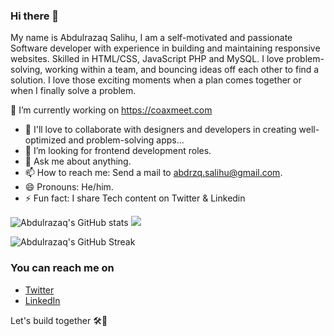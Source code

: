 ### Hi there 👋

My name is Abdulrazaq Salihu,
I am a self-motivated and passionate Software developer with experience in building and maintaining responsive websites. Skilled in HTML/CSS, JavaScript PHP and MySQL. I love problem-solving, working within a team, and bouncing ideas off each other to find a solution. I love those exciting moments when a plan comes together or when I finally solve a problem.


🔭 I’m currently working on https://coaxmeet.com
<!-- - 🌱 I’m currently learning Next JS... -->
- 👯 I'll love to collaborate with designers and developers in creating well-optimized and problem-solving apps...
- 🤔 I’m looking for frontend development roles.
- 💬 Ask me about anything.
- 📫 How to reach me: Send a mail to abdrzq.salihu@gmail.com.
- 😄 Pronouns: He/him.
- ⚡ Fun fact: I share Tech content on Twitter & Linkedin

<!--[![Abdulrazaq's GitHub stats]
(https://github-readme-stats.vercel.app/api?username=abdrzqsalihu)](https://github.com/abdrzqsalihu/github-readme-stats)-->


![Abdulrazaq's GitHub stats](https://github-readme-stats.vercel.app/api?username=abdrzqsalihu&show_icons=true&theme=cobalt)
<img src = "https://github-readme-stats.vercel.app/api/top-langs/?username=abdrzqsalihu&title_color=47ff78&text_color=efefed&icon_color=47ff78&bg_color=0b0b0c&line_height=27">

![Abdulrazaq's GitHub Streak](https://github-readme-streak-stats.herokuapp.com/?user=abdrzqsalihu&theme=cobalt)





### You can reach me on
- [Twitter](https://twitter.com/abdrzqsalihu)
- [LinkedIn](https://www.linkedin.com/in/abdrzqsalihu/)

Let's build together 🛠🚀 
